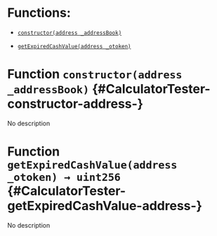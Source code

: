 # Functions:

- [`constructor(address _addressBook)`](#CalculatorTester-constructor-address-)

- [`getExpiredCashValue(address _otoken)`](#CalculatorTester-getExpiredCashValue-address-)

# Function `constructor(address _addressBook)` {#CalculatorTester-constructor-address-}

No description

# Function `getExpiredCashValue(address _otoken) → uint256` {#CalculatorTester-getExpiredCashValue-address-}

No description
